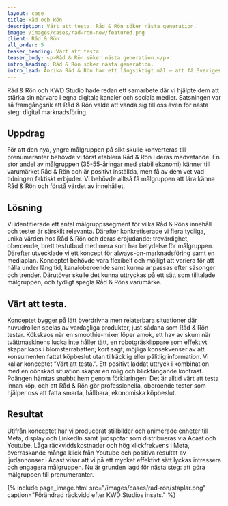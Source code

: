 ```yaml
---
layout: case
title: Råd och Rön 
description: Värt att testa: Råd & Rön söker nästa generation.
image: /images/cases/rad-ron-new/featured.png
client: Råd & Rön 
all_order: 5
teaser_heading: Värt att testa
teaser_body: <p>Råd & Rön söker nästa generation.</p>
intro_heading: Råd & Rön söker nästa generation.
intro_lead: Anrika Råd & Rön har ett långsiktigt mål — att få Sveriges 35-45-åringar att ta över stafettpinnen från dagens trogna men åldrande prenumeranter. För att nå dit behöver den nya målgruppen först lära känna Råd & Rön.
---
```


Råd & Rön och KWD Studio hade redan ett samarbete där vi hjälpte dem att stärka sin närvaro i egna digitala kanaler och sociala medier. Satsningen var så framgångsrik att Råd & Rön valde att vända sig till oss även för nästa steg: digital marknadsföring.

## Uppdrag

För att den nya, yngre målgruppen på sikt skulle konverteras till prenumeranter behövde vi först etablera Råd & Rön i deras medvetande. En stor andel av målgruppen (35-55-åringar med stabil ekonomi) känner till varumärket Råd & Rön och är positivt inställda, men få av dem vet vad tidningen faktiskt erbjuder. Vi behövde alltså få målgruppen att lära känna Råd & Rön och förstå värdet av innehållet.

## Lösning

Vi identifierade ett antal målgruppssegment för vilka Råd & Röns innehåll och tester är särskilt relevanta. Därefter konkretiserade vi flera tydliga, unika värden hos Råd & Rön och deras erbjudande: trovärdighet, oberoende, brett testutbud med mera som har betydelse för målgruppen. Därefter utvecklade vi ett koncept för always-on-marknadsföring samt en mediaplan. Konceptet behövde vara flexibelt och möjligt att variera för att hålla under lång tid, kanaloberoende samt kunna anpassas efter säsonger och trender. Därutöver skulle det kunna uttryckas på ett sätt som tilltalade målgruppen, och tydligt spegla Råd & Röns varumärke.

## Värt att testa.

Konceptet bygger på lätt överdrivna men relaterbara situationer där huvudrollen spelas av vardagliga produkter, just sådana som Råd & Rön testar. Kökskaos när en smoothie-mixer löper amok, ett hav av skum när tvättmaskinens lucka inte håller tätt, en robotgräsklippare som effektivt skapar kaos i blomsterrabatten; kort sagt, möjliga konsekvenser av att konsumenten fattat köpbeslut utan tillräcklig eller pålitlig information. Vi kallar konceptet ”Värt att testa.”. Ett positivt laddat uttryck i kombination med en oönskad situation skapar en rolig och blickfångande kontrast. Poängen hämtas snabbt hem genom förklaringen: Det är alltid värt att testa innan köp, och att Råd & Rön gör professionella, oberoende tester som hjälper oss att fatta smarta, hållbara, ekonomiska köpbeslut.

## Resultat

Utifrån konceptet har vi producerat stillbilder och animerade enheter till Meta, display och LinkedIn samt ljudspotar som distribueras via Acast och Youtube. Låga räckviddskostnader och hög klickfrekvens i Meta, överraskande många klick från Youtube och positiva resultat av ljudannonser i Acast visar att vi på ett mycket effektivt sätt lyckas intressera och engagera målgruppen. Nu är grunden lagd för nästa steg: att göra målgruppen till prenumeranter.

{%
  include page_image.html
  src="/images/cases/rad-ron/staplar.png"
  caption="Förändrad räckvidd efter KWD Studios insats."
%}

